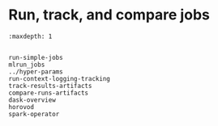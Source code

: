 # Run, track, and compare jobs

```{toctree}
:maxdepth: 1


run-simple-jobs
mlrun_jobs
../hyper-params
run-context-logging-tracking
track-results-artifacts
compare-runs-artifacts
dask-overview
horovod
spark-operator
```
